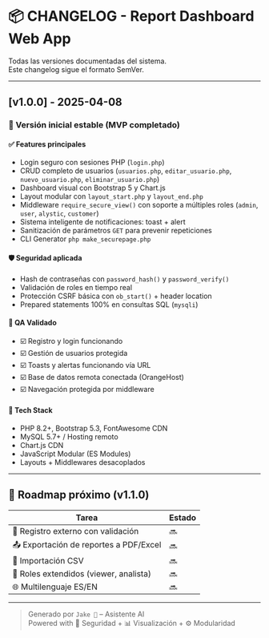 # 📦 CHANGELOG - Report Dashboard Web App

Todas las versiones documentadas del sistema.  
Este changelog sigue el formato SemVer.

---

## [v1.0.0] - 2025-04-08
### 🎯 Versión inicial estable (MVP completado)

#### ✅ Features principales
- Login seguro con sesiones PHP (`login.php`)
- CRUD completo de usuarios (`usuarios.php`, `editar_usuario.php`, `nuevo_usuario.php`, `eliminar_usuario.php`)
- Dashboard visual con Bootstrap 5 y Chart.js
- Layout modular con `layout_start.php` y `layout_end.php`
- Middleware `require_secure_view()` con soporte a múltiples roles (`admin`, `user`, `alystic`, `customer`)
- Sistema inteligente de notificaciones: toast + alert
- Sanitización de parámetros `GET` para prevenir repeticiones
- CLI Generator `php make_securepage.php`

#### 🛡️ Seguridad aplicada
- Hash de contraseñas con `password_hash()` y `password_verify()`
- Validación de roles en tiempo real
- Protección CSRF básica con `ob_start()` + header location
- Prepared statements 100% en consultas SQL (`mysqli`)

#### 🧪 QA Validado
- ☑️ Registro y login funcionando
- ☑️ Gestión de usuarios protegida
- ☑️ Toasts y alertas funcionando vía URL
- ☑️ Base de datos remota conectada (OrangeHost)
- ☑️ Navegación protegida por middleware

#### 🧰 Tech Stack
- PHP 8.2+, Bootstrap 5.3, FontAwesome CDN
- MySQL 5.7+ / Hosting remoto
- Chart.js CDN
- JavaScript Modular (ES Modules)
- Layouts + Middlewares desacoplados

---

## 🔮 Roadmap próximo (v1.1.0)
| Tarea                                    | Estado |
|-----------------------------------------|--------|
| 👥 Registro externo con validación       | 🔜     |
| 📤 Exportación de reportes a PDF/Excel   | 🔜     |
| 🧾 Importación CSV                       | 🔜     |
| 🎯 Roles extendidos (viewer, analista)   | 🔜     |
| 🌐 Multilenguaje ES/EN                   | 🔜     |

---

> Generado por `Jake 🥷` – Asistente AI  
> Powered with 🔐 Seguridad + 📊 Visualización + ⚙️ Modularidad
